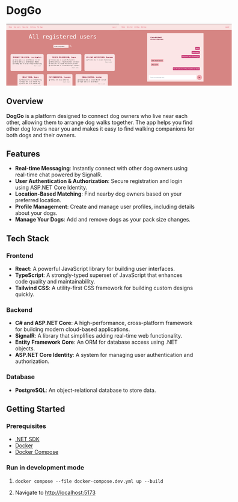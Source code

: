 # DogGo


<div style="display: flex; justify-content: space-around;">
  <img src="src/images/users-page.png" alt="drawing" width="300"/>
  <img src="src/images/chat.png" alt="drawing" width="300"/>
</div>

## Overview

**DogGo** is a platform designed to connect dog owners who live near each other, allowing them to arrange dog walks together. The app helps you find other dog lovers near you and makes it easy to find walking companions for both dogs and their owners.

## Features

- **Real-time Messaging**: Instantly connect with other dog owners using real-time chat powered by SignalR.
- **User Authentication & Authorization**: Secure registration and login using ASP.NET Core Identity.
- **Location-Based Matching**: Find nearby dog owners based on your preferred location.
- **Profile Management**: Create and manage user profiles, including details about your dogs.
- **Manage Your Dogs**: Add and remove dogs as your pack size changes.

## Tech Stack

### Frontend

- **React**: A powerful JavaScript library for building user interfaces.
- **TypeScript**: A strongly-typed superset of JavaScript that enhances code quality and maintainability.
- **Tailwind CSS**: A utility-first CSS framework for building custom designs quickly.

### Backend

- **C# and ASP.NET Core**: A high-performance, cross-platform framework for building modern cloud-based applications.
- **SignalR**: A library that simplifies adding real-time web functionality.
- **Entity Framework Core**: An ORM for database access using .NET objects.
- **ASP.NET Core Identity**: A system for managing user authentication and authorization.

### Database

- **PostgreSQL**: An object-relational database to store data.

## Getting Started

### Prerequisites

- [.NET SDK](https://dotnet.microsoft.com/en-us/download)
- [Docker](https://docs.docker.com/engine/install/)
- [Docker Compose](https://docs.docker.com/compose/install/)

### Run in development mode

1. ```
   docker compose --file docker-compose.dev.yml up --build
   ```

2. Navigate to [http://localhost:5173](http://localhost:5173)
